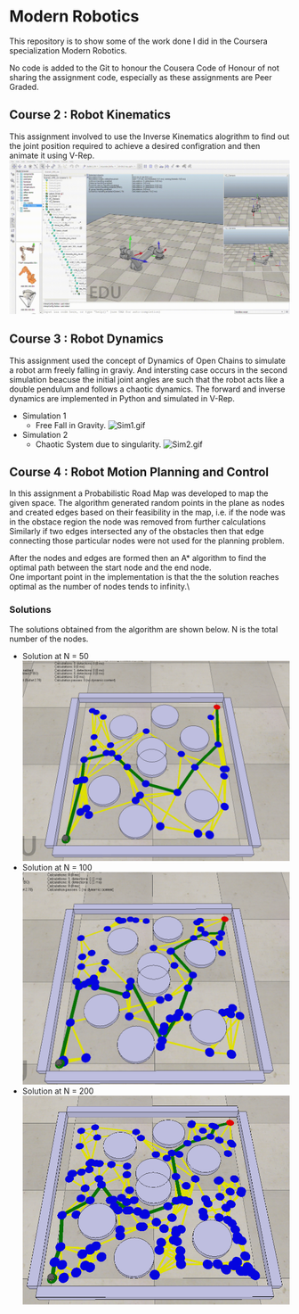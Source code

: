# Modern Robotics
This repository is to show some of the work done I did in the Coursera specialization Modern Robotics.

No code is added to the Git to honour the Cousera Code of Honour of not sharing the assignment code, especially as these assignments are Peer Graded.

## Course 2 : Robot Kinematics
This assignment involved to use the Inverse Kinematics alogrithm to find out the joint position required to achieve a desired configration and then animate it using V-Rep.
![Course2.gif](Course2.gif?raw=True "Course2.gif")

## Course 3 : Robot Dynamics
This assignment used the concept of Dynamics of Open Chains to simulate a robot arm freely falling in graviy. And intersting case occurs in the second simulation beacuse the initial joint angles are such that the robot acts like a double pendulum and follows a chaotic dynamics. The forward and inverse dynamics are implemented in Python and simulated in V-Rep.

* Simulation 1
    * Free Fall in Gravity.
    ![Sim1.gif](Sim1.gif?raw=True "Sim1.gif")
* Simulation 2
    * Chaotic System due to singularity.
    ![Sim2.gif](Sim2.gif?raw=True "Sim2.gif")
## Course 4 : Robot Motion Planning and Control
In this assignment a Probabilistic Road Map was developed to map the given space. The algorithm generated random points in the plane as nodes and created edges based on their feasibility in the map, i.e. if the node was in the obstace region the node was removed from further calculations\
Similarly if two edges intersected any of the obstacles then that edge connecting those particular nodes were not used for the planning problem.

After the nodes and edges are formed then an A* algorithm to find the optimal path between the start node and the end node.\
One important point in the implementation is that the the solution reaches optimal as the number of nodes tends to infinity.\
### Solutions
The solutions obtained from the algorithm are shown below. N is the total number of the nodes.

* Solution at N = 50
    \
    ![N50 solution](N50.png?raw=True "N50 solution")
* Solution at N = 100
    \
    ![N100 solution](N100.png?raw=True "N100 solution")
* Solution at N = 200
    \
    ![N200 solution](N200.png?raw=True "N200 solution")

